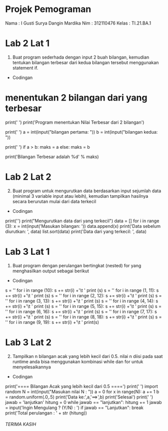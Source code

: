 # Projek Pemograman
Nama    : I Gusti Surya Dangin Mardika
Nim     : 312110476
Kelas   : TI.21.BA.1

# Lab 2 Lat 1
1. Buat program sederhada dengan input 2 buah bilangan, kemudian tentukan bilangan terbesar dari kedua bilangan tersebut menggunakan statement if.

- Codingan

# menentukan 2 bilangan dari yang terbesar
print(' ')
print('Program menentukan Nilai Terbesar dari 2 bilangan')

print(' ')
a = int(input("bilangan pertama: "))
b = int(input("bilangan kedua: "))

print(' ')
if a > b:
    maks = a
else:
    maks = b

print('Bilangan Terbesar adalah %d' % maks)

# Lab 2 Lat 2
2. Buat program untuk mengurutkan data berdasarkan input sejumlah data (minimal 3 variable input atau lebih), kemudian tampilkan hasilnya secara berurutan mulai dari data terkecil

- Codingan

print('')
print("Mengurutkan data dari yang terkecil")
data = []
for i in range (3):
    x = int(input('Masukan bilangan: '))
    data.append(x)
print('Data sebelum diurutkan: ', data)
list.sort(data)
print('Data dari yang terkecil: ', data)

# Lab 3 Lat 1
1. Buat program dengan perulangan bertingkat (nested) for yang menghasilkan output sebagai berikut

- Codingan

s = ''
for i in range (10):
    s += str(i) +'\t   '
print (s)
s = ''
for i in range (1, 11):
    s += str(i) +'\t   '
print (s)
s = ''
for i in range (2, 12):
    s += str(i) +'\t   '
print (s)
s = ''
for i in range (3, 13):
    s += str(i) +'\t   '
print (s)
s = ''
for i in range (4, 14):
    s += str(i) +'\t   '
print (s)
s = ''
for i in range (5, 15):
    s += str(i) +'\t   '
print (s)
s = ''
for i in range (6, 16):
    s += str(i) +'\t   '
print (s)
s = ''
for i in range (7, 17):
    s += str(i) +'\t   '
print (s)
s = ''
for i in range (8, 18):
    s += str(i) +'\t   '
print (s)
s = ''
for i in range (9, 19):
    s += str(i) +'\t   '
print(s)

# Lab 3 Lat 2
2.  Tampilkan n bilangan acak yang lebih kecil dari 0.5.
    nilai n diisi pada saat runtime
    anda bisa menggunakan kombinasi while dan for untuk menyelesaikannya

- Codingan

print('==== Bilangan Acak yang lebih kecil dari 0.5 ====')
print(' ')
import random
N = int(input("Masukan nilai N : "))
a = 0
for x in range(N):
    a += 1
    b = random.uniform(.0,.5)
    print('Data ke:',a,'==>',b)
print('Selesai')
print(' ')
jawab = 'lanjutkan'
hitung = 0
while jawab == "lanjutkan":
    hitung += 1
    jawab = input('Ingin Mengulang ? (Y/N) : ')
    if jawab == "Lanjutkan":
        break
print('Total perulangan : ' + str (hitung))

###### TERIMA KASIH ######
